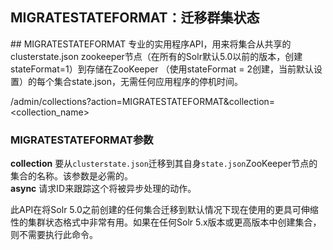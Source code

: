 ## MIGRATESTATEFORMAT：迁移群集状态 
<div class="content-intro view-box ">
## MIGRATESTATEFORMAT
专业的实用程序API，用来将集合从共享的clusterstate.json zookeeper节点（在所有的Solr默认5.0以前的版本，创建stateFormat=1）到存储在ZooKeeper （使用stateFormat = 2创建，当前默认设置）的每个集合state.json，无需任何应用程序的停机时间。  
  
/admin/collections?action=MIGRATESTATEFORMAT&amp;collection=&lt;collection_name&gt;  
### MIGRATESTATEFORMAT参数

**collection**
要从<code>clusterstate.json</code>迁移到其自身<code>state.json</code>ZooKeeper节点的集合的名称。该参数是必需的。  
**async**
请求ID来跟踪这个将被异步处理的动作。  

此API在将Solr 5.0之前创建的任何集合迁移到默认情况下现在使用的更具可伸缩性的集群状态格式中非常有用。如果在任何Solr 5.x版本或更高版本中创建集合，则不需要执行此命令。  
